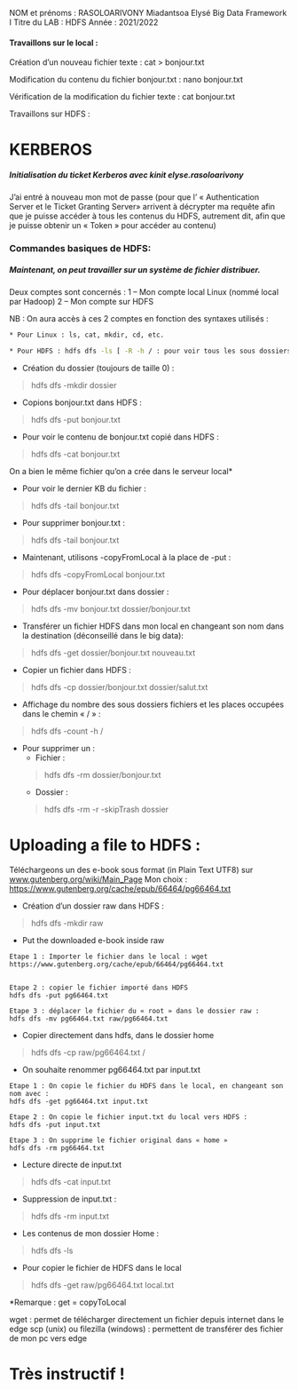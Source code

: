 NOM et prénoms : RASOLOARIVONY Miadantsoa Elysé
Big Data Framework I
Titre du LAB : HDFS 
Année : 2021/2022


#### Travaillons sur le local : 

Création d’un nouveau fichier texte :
cat > bonjour.txt

Modification du contenu du fichier bonjour.txt :
nano bonjour.txt

Vérification de la modification du fichier texte :
cat  bonjour.txt

Travaillons sur HDFS : 

# KERBEROS 

##### Initialisation du ticket Kerberos avec  *kinit elyse.rasoloarivony*
J’ai entré à nouveau mon mot de passe (pour que l’ « Authentication Server et le Ticket Granting Server» arrivent à décrypter ma requête afin que je puisse accéder à tous les contenus du HDFS, autrement dit, afin que je puisse obtenir un « Token » pour accéder au contenu)


### Commandes basiques de HDFS: 

##### Maintenant, on peut travailler sur un système de fichier distribuer. 
Deux comptes sont concernés :
1 – Mon compte local Linux (nommé local par Hadoop)
2 – Mon compte sur HDFS

NB : On aura accès à ces 2 comptes en fonction des syntaxes utilisés : 
```bash
* Pour Linux : ls, cat, mkdir, cd, etc.

* Pour HDFS : hdfs dfs -ls [ -R -h / : pour voir tous les sous dossiers/contenus ], hdfs dfs -mkdir, etc. (Il n’y a pas de commande cd , on doit toujours mettre le chemin) 
```

* Création du dossier (toujours de taille 0) :
> hdfs dfs -mkdir dossier

* Copions bonjour.txt dans HDFS :
> hdfs dfs -put bonjour.txt 

* Pour voir le contenu de bonjour.txt copié dans HDFS :
> hdfs dfs -cat bonjour.txt 

On a bien le même fichier qu’on a crée dans le serveur local*

* Pour voir le dernier KB du fichier :
> hdfs dfs -tail bonjour.txt 

* Pour supprimer bonjour.txt :
> hdfs dfs -tail bonjour.txt 

* Maintenant, utilisons -copyFromLocal à la place de -put :
> hdfs dfs -copyFromLocal bonjour.txt

* Pour déplacer bonjour.txt dans dossier : 
> hdfs dfs -mv bonjour.txt dossier/bonjour.txt

* Transférer un fichier HDFS dans mon local en changeant son nom dans la destination (déconseillé dans le big data):
> hdfs dfs -get dossier/bonjour.txt nouveau.txt

* Copier un fichier dans HDFS :
> hdfs dfs -cp dossier/bonjour.txt dossier/salut.txt 

* Affichage du nombre des sous dossiers fichiers et les places occupées dans le chemin « / » : 
> hdfs dfs -count -h / 
* Pour supprimer un :
    * Fichier :
    > hdfs dfs -rm dossier/bonjour.txt
    * Dossier :
    > hdfs dfs -rm -r -skipTrash dossier



# Uploading a file to HDFS :

Téléchargeons un des e-book sous format (in Plain Text UTF8) sur www.gutenberg.org/wiki/Main_Page
Mon choix : https://www.gutenberg.org/cache/epub/66464/pg66464.txt



* Création d’un dossier raw dans HDFS :
> hdfs dfs -mkdir raw


* Put the downloaded e-book inside raw
```
Etape 1 : Importer le fichier dans le local : wget https://www.gutenberg.org/cache/epub/66464/pg66464.txt


Etape 2 : copier le fichier importé dans HDFS 
hdfs dfs -put pg66464.txt

Etape 3 : déplacer le fichier du « root » dans le dossier raw :
hdfs dfs -mv pg66464.txt raw/pg66464.txt
```


* Copier directement dans hdfs, dans le dossier home
> hdfs dfs -cp raw/pg66464.txt /


* On souhaite renommer pg66464.txt par input.txt
```
Etape 1 : On copie le fichier du HDFS dans le local, en changeant son nom avec :
hdfs dfs -get pg66464.txt input.txt

Etape 2 : On copie le fichier input.txt du local vers HDFS : 
hdfs dfs -put input.txt

Etape 3 : On supprime le fichier original dans « home »
hdfs dfs -rm pg66464.txt
```

* Lecture directe de input.txt
> hdfs dfs -cat input.txt


* Suppression de input.txt :
> hdfs dfs -rm input.txt

* Les contenus de mon dossier Home :
> hdfs dfs -ls 

* Pour copier le fichier de HDFS dans le local
> hdfs dfs -get raw/pg66464.txt local.txt 

*Remarque : get = copyToLocal

wget : permet de télécharger directement un fichier depuis internet dans le edge
scp (unix) ou filezilla (windows) : permettent de transférer des fichier de mon pc vers edge


# Très instructif !